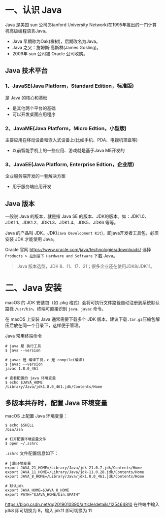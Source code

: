 # 一、认识 Java
Java 是美国 sun 公司(Stanford University Network)在1995年推出的一门计算机高级编程语言Java。
- Java 早期称为Oak(橡树)，后期改名为Java。
- Java 之父：詹姆斯·高斯林(James Gosling)。
- 2009年 sun 公司被 Oracle 公司收购。

## Java 技术平台

### 1、JavaSE(Java Platform，Standard Edition，标准版)
是 Java 的核心和基础
- 是其他两个平台的基础
- 可以开发桌面应用程序

### 2、JavaME(Java Platform，Micro Edtion，小型版)
主要应用在移动设备和嵌入式设备上(比如手机、PDA、电视机顶盒等)
- 以前智能手机上的一些应用、游戏就是基于Java ME开发的

### 3、JavaEE(Java Platform, Enterprise Edtion，企业版)
企业服务端开发的一套解决方案
- 用于服务端应用开发

## Java 版本
一般说 Java 的版本，就是指 Java SE 的版本、JDK的版本。如：JDK1.0、JDK1.1、JDK1.2、JDK1.3、JDK1.4、JDK5、JDK6 等等。

Java 的产品叫 JDK。JDK(`Java Development Kit`)，即java开发者工具包，必须安装 JDK 才能使用 Java。

Oracle 官网 <https://www.oracle.com/java/technologies/downloads/> 选择 `Products > 拉到最下 Hardware and Software` 下载 Java。

> Java 版本选型，JDK 8、11、17、21；很多企业还在使用JDK8/JDK11。

# 二、Java 安装
macOS 的 JDK 安装包（如 .pkg 格式）会将可执行文件路径自动注册到系统默认路径 `/usr/bin`，终端可直接识别 `java、javac` 命令‌。

在 macOS 上安装 Java 通常需要下载多个 JDK 版本，建议下载`.tar.gz`压缩包解压后放在同一个目录下，这样便于管理。

Java 常用终端命令
```shell
# java 是 执行工具
$ java --version

# javac 是 编译工具，c 是 compile(编译)
$ javac --version
javac 1.8.0_461

# 查看配置的 java 环境变量
$ echo $JAVA_HOME 
/Library/Java/jdk1.8.0_461.jdk/Contents/Home
```

## 多版本共存时，配置 Java 环境变量

macOS 上配置 Java 环境变量：

```shell
$ echo $SHELL
/bin/zsh

# 打开配置环境变量文件
$ open ~/.zshrc
```

`.zshrc` 文件配置信息如下：
```
# jdk环境变量
export JAVA_21_HOME=/Library/Java/jdk-21.0.7.jdk/Contents/Home
export JAVA_11_HOME=/Library/Java/jdk-11.0.28.jdk/Contents/Home
export JAVA_8_HOME=/Library/Java/jdk1.8.0_461.jdk/Contents/Home

# 默认jdk
export JAVA_HOME=$JAVA_8_HOME
export PATH="$JAVA_HOME/bin:$PATH"
```

<https://blog.csdn.net/qq2019010390/article/details/125464810>
在终端中输入 jdk8 即可切换为 8，输入 jdk11 即可切换为 11




